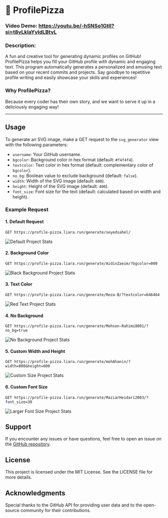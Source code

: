 # 🍕 ProfilePizza
### Video Demo: https://youtu.be/-hSNSo1GtlI?si=t8vLklaYvIdLBtvL

### Description:
A fun and creative tool for generating dynamic profiles on GitHub!
ProfilePizza helps you fill your GitHub profile with dynamic and engaging text. This program automatically generates a personalized and amusing text based on your recent commits and projects. Say goodbye to repetitive profile writing and easily showcase your skills and experiences!


### Why ProfilePizza?
Because every coder has their own story, and we want to serve it up in a deliciously engaging way!

---

## Usage

To generate an SVG image, make a GET request to the `svg_generator` view with the following parameters:

- `username`: Your GitHub username.
- `bgcolor`: Background color in hex format (default: `#f4f4f4`).
- `textcolor`: Text color in hex format (default: complementary color of `bgcolor`).
- `no_bg`: Boolean value to exclude background (default: `false`).
- `width`: Width of the SVG image (default: `600`).
- `height`: Height of the SVG image (default: `400`).
- `font_size`: Font size for the text (default: calculated based on width and height).

### Example Request


#### 1. Default Request

```http
GET https://profile-pizza.liara.run/generate/seyedsahel/
```
![Default Project Stats](https://profile-pizza.liara.run/generate/tahamusvi/)


#### 2. Background Color

```http
GET https://profile-pizza.liara.run/generate/AidinZaeim/?bgcolor=000
```
![Black Background Project Stats](https://profile-pizza.liara.run/generate/AidinZaeim/?bgcolor=000)

#### 3. Text Color

```http
GET https://profile-pizza.liara.run/generate/Reza-B/?textcolor=646464
```
![Red Text Project Stats](https://profile-pizza.liara.run/generate/Reza-B/?textcolor=646464)

#### 4. No Background

```http
GET https://profile-pizza.liara.run/generate/Mohsen-Rahimi8001/?no_bg=true
```
![No Background Project Stats](https://profile-pizza.liara.run/generate/Mohsen-Rahimi8001/?no_bg=true)

#### 5. Custom Width and Height

```http
GET https://profile-pizza.liara.run/generate/mohAhanin/?width=800&height=600
```
![Custom Size Project Stats](https://profile-pizza.liara.run/generate/mohAhanin/?width=800&height=600)

#### 6. Custom Font Size

```http
GET https://profile-pizza.liara.run/generate/MaziarHeidari2003/?font_size=30
```
![Larger Font Size Project Stats](https://profile-pizza.liara.run/generate/MaziarHeidari2003/?font_size=30)


## Support

If you encounter any issues or have questions, feel free to open an issue on the [GitHub repository](https://github.com/yourusername/yourrepository).

## License

This project is licensed under the MIT License. See the LICENSE file for more details.

## Acknowledgments

Special thanks to the GitHub API for providing user data and to the open-source community for their contributions.
